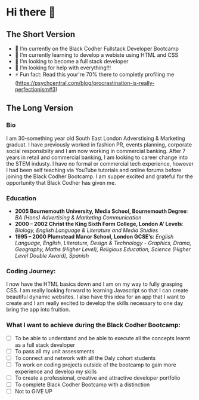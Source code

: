 # **Hi there** 👋

## **The Short Version**
- 🔭 I’m currently on the Black Codher Fullstack Developer Bootcamp
- 🌱 I’m currently learning to develop a webiste using HTML and CSS
- 👯 I’m looking to become a full stack developer
- 🤔 I’m looking for help with everything!!!
- ⚡ Fun fact: Read this your're 70% there to completly profiling me (https://psychcentral.com/blog/procrastination-is-really-perfectionism#3)

## **The Long Version**
### **Bio**
I am 30-something year old South East London Adverstising & Marketing graduat. I have previously worked in fashion PR, events planning, corporate social responsibiity and I am now working in commercial banking. After 7 years in retail and commercial banking, I am looking to career change into the STEM industy. I have no formal or commercial tech experience, however I had been self teaching via YouTube tutorials and online forums before joining the Black Codher Bootcamp. I am supper excited and grateful for the opportunity that Black Codher has given me.  

### **Education**
- **2005 Bournemouth University, Media School, Bournemouth Degree**: *BA (Hons) Advertising & Marketing Communication*
- **2000 – 2002 Christ the King Sixth Form College, London A’ Levels**: *Biology, English Language & Literature and Media Studies* 
- **1995 – 2000 Plumstead Manor School, London GCSE’s**: *English Language, English, Literature, Design & Technology - Graphics, Drama, Geography, Maths (Higher Level), Religious Education, Science (Higher Level Double Award), Spanish*

### Coding Journey:
I now have the HTML basics down and I am on my way to fully grasping CSS.  I am really looking forward to learning Javascript so that I can create beautiful dynamic websites. I also have this idea for an app that I want to create and I am really excited to develop the skills necessary to one day bring the app into fruition. 

### What I want to achieve during the Black Codher Bootcamp:
- [ ] To be able to understand and be able to execute all the concepts learnt as a full stack developer
- [ ] To pass all my unit assessments
- [ ] To connect and network with all the Daly cohort students
- [ ] To work on coding projects outside of the bootcamp to gain more experience and develop my skills
- [ ] To create a professional, creative and attractive developer portfolio
- [ ] To complete Black Codher Bootcamp with a distinction
- [ ] Not to GIVE UP
